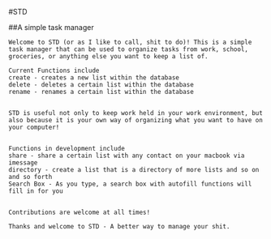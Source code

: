 #STD

##A simple task manager

	Welcome to STD (or as I like to call, shit to do)! This is a simple task manager that can be used to organize tasks from work, school, groceries, or anything else you want to keep a list of. 

	Current Functions include
	create - creates a new list within the database
	delete - deletes a certain list within the database
	rename - renames a certain list within the database


	STD is useful not only to keep work held in your work environment, but also because it is your own way of organizing what you want to have on your computer!


	Functions in development include
	share - share a certain list with any contact on your macbook via imessage
	directory - create a list that is a directory of more lists and so on and so forth
	Search Box - As you type, a search box with autofill functions will fill in for you


	Contributions are welcome at all times! 

	Thanks and welcome to STD - A better way to manage your shit.
	
